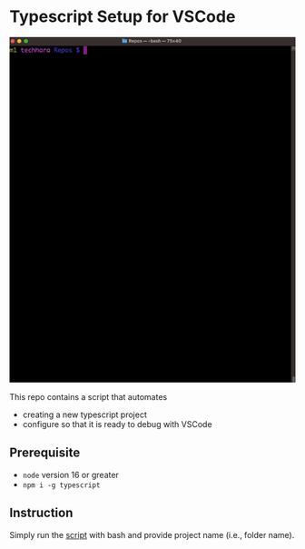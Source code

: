 # Typescript Setup for VSCode

![Alt Text](./demo.gif)

This repo contains a script that automates
- creating a new typescript project
- configure so that it is ready to debug with VSCode

## Prerequisite
- `node` version 16 or greater
- `npm i -g typescript`

## Instruction
Simply run the [script](./setup_ts.sh) with bash and provide project name (i.e., folder name).